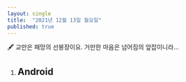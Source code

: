 ```yaml
---
layout: single
title:  "2021년 12월 13일 월요일"
published: true
---
```


🖋️ 교만은 패망의 선봉장이요. 거만한 마음은 넘어짐의 앞잡이니라...



1. Android
   - 



